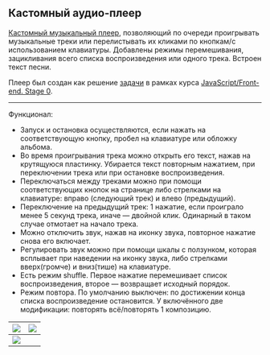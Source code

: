 ## Кастомный аудио-плеер
[Кастомный музыкальный плеер](https://polivodichka.github.io/custom-audio-player/), позволяющий по очереди проигрывать музыкальные треки или перелистывать их кликами по кнопкам/с использованием клавиатуры. Добавлены режимы перемешивания, зацикливания всего списка воспроизведения или одного трека. Встроен текст песни.

Плеер был создан как решение [задачи](https://github.com/rolling-scopes-school/tasks/blob/master/tasks/js30%23/js30-2.md) в рамках курса [JavaScript/Front-end. Stage 0](https://rs.school/js-stage0/).

---
Функционал:

+ Запуск и остановка осуществляются, если нажать на соответствующую кнопку, пробел на клавиатуре или обложку альбома.
+ Во время проигрывания трека можно открыть его текст, нажав на крутящуюся пластинку. Убирается текст повторным нажатием, при переключении трека или при остановке воспроизведения.
+ Переключаться между треками можно при помощи соответствующих кнопок на странице либо стрелками на клавиатуре: вправо (следующий трек) и влево (предыдущий).
+ Переключение на предыдущий трек: 1 нажатие, если проиграло менее 5 секунд трека, иначе — двойной клик. Одинарный в таком случае отмотает на начало трека.
+ Можно отключить звук, нажав на иконку звука, повторное нажатие снова его включает.
+ Регулировать звук можно при помощи шкалы с ползунком, которая всплывает при наведении на иконку звука, либо стрелками вверх(громче) и вниз(тише) на клавиатуре.
+ Есть режим shuffle. Первое нажатие перемешивает список воспроизведения, второе — возвращает исходный порядок.
+ Режим повтора. По умолчанию выключен: по достижении конца списка воспроизведение остановится. У включённого две модификации: повторять всё/повторять 1 композицию.

| ![](https://user-images.githubusercontent.com/68563445/154960178-7cfe32b9-f1f5-4ec4-b64c-46339f0c6ad5.png)| ![](https://user-images.githubusercontent.com/68563445/154960270-bdf7d125-e817-4a62-992b-a1f2c7b57b04.png)                      |
|----------------------|----------------------|
|![](https://user-images.githubusercontent.com/68563445/154965442-159e9f76-5585-4d0c-9aa7-45a6efa5cf22.png)|  |










